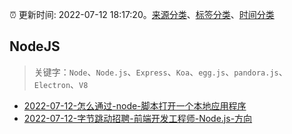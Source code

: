 :alarm_clock: 更新时间: 2022-07-12 18:17:20。[来源分类](../README.md)、[标签分类](../TAGS.md)、[时间分类](../TIMELINE.md)

## NodeJS


> 关键字：`Node`、`Node.js`、`Express`、`Koa`、`egg.js`、`pandora.js`、`Electron`、`V8`



- [2022-07-12-怎么通过-node-脚本打开一个本地应用程序](https://www.v2ex.com/t/865754) 
- [2022-07-12-字节跳动招聘-前端开发工程师-Node.js-方向](https://www.v2ex.com/t/865753) 